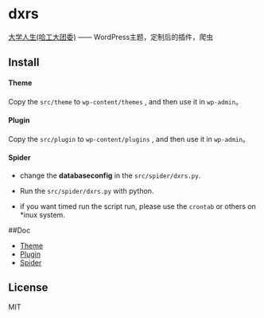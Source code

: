 # dxrs
[大学人生(哈工大团委)](http://dxrs.hit.edu.cn) —— WordPress主题，定制后的插件，爬虫
## Install

#### Theme

Copy the `src/theme` to  `wp-content/themes` , and then use it in `wp-admin`。

#### Plugin

Copy the `src/plugin` to  `wp-content/plugins` , and then use it in `wp-admin`。

#### Spider

* change the **databaseconfig** in the `src/spider/dxrs.py`.


* Run the `src/spider/dxrs.py` with python.
* if you want timed run the script run, please use the `crontab` or others on *inux system.

##Doc

* [Theme](./doc/theme.md)
* [Plugin](./doc/plugin.md)
* [Spider](./doc/spider.md)

## License

MIT

